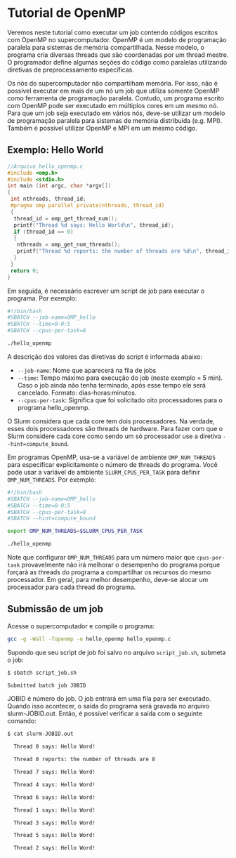 # Tutorial de OpenMP

Veremos neste tutorial como executar um job contendo códigos escritos com OpenMP no supercomputador. OpenMP é um modelo de programação paralela para sistemas de memória compartilhada. Nesse modelo, o programa cria diversas threads que são coordenadas por um thread mestre. O programador define algumas seções do código como paralelas utilizando diretivas de preprocessamento específicas.

Os nós do supercomputador não compartilham memória. Por isso, não é possível executar em mais de um nó um job que utiliza somente OpenMP como ferramenta de programação paralela. Contudo, um programa escrito com OpenMP pode ser executado em múltiplos cores em um mesmo nó. Para que um job seja executado em vários nós, deve-se utilizar um modelo de programação paralela para sistemas de memória distribuída (e.g. MPI). Também é possível utilizar OpenMP e MPI em um mesmo código.

## Exemplo: Hello World

```c
//Arquivo hello_openmp.c 
#include <omp.h> 
#include <stdio.h>
int main (int argc, char *argv[]) 
{ 
 int nthreads, thread_id; 
 #pragma omp parallel private(nthreads, thread_id) 
 { 
  thread_id = omp_get_thread_num();
  printf("Thread %d says: Hello World\n", thread_id); 
  if (thread_id == 0)
  { 
   nthreads = omp_get_num_threads();
   printf("Thread %d reports: the number of threads are %d\n", thread_id, nthreads); 
  } 
 } 
 return 0; 
}
```

Em seguida, é necessário escrever um script de job para executar o programa. Por exemplo:

```bash
#!/bin/bash 
#SBATCH --job-name=OMP_hello 
#SBATCH --time=0-0:5
#SBATCH --cpus-per-task=8 

./hello_openmp
```

A descrição dos valores das diretivas do script é informada abaixo:

- ``--job-name``: Nome que aparecerá na fila de jobs
- ``--time``: Tempo máximo para execução do job (neste exemplo = 5 min). Caso o job ainda não tenha terminado, após esse tempo ele será cancelado. Formato: dias-horas:minutos.
- ``--cpus-per-task``: Significa que foi solicitado oito processadores para o programa hello_openmp.  

O Slurm considera que cada core tem dois processadores. Na verdade, esses dois processadores são threads de hardware. Para fazer com que o Slurm considere cada core como sendo um só processador use a diretiva ``--hint=compute_bound``.

Em programas OpenMP, usa-se a variável de ambiente `OMP_NUM_THREADS` para especificar explicitamente o número de threads do programa. Você pode usar a variável de ambiente `SLURM_CPUS_PER_TASK` para definir `OMP_NUM_THREADS`. Por exemplo:

```bash
#!/bin/bash 
#SBATCH --job-name=OMP_hello 
#SBATCH --time=0-0:5
#SBATCH --cpus-per-task=8 
#SBATCH --hint=compute_bound

export OMP_NUM_THREADS=$SLURM_CPUS_PER_TASK

./hello_openmp
```

Note que configurar `OMP_NUM_THREADS` para um número maior que `cpus-per-task` provavelmente não irá melhorar o desempenho do programa porque forçará as threads do programa a compartilhar os recursos do mesmo processador. Em geral, para melhor desempenho, deve-se alocar um processador para cada thread do programa.

## Submissão de um job

Acesse o supercomputador e compile o programa:

```bash
gcc -g -Wall -fopenmp -o hello_openmp hello_openmp.c
```

Supondo que seu script de job foi salvo no arquivo ``script_job.sh``, submeta o job:

```bash
$ sbatch script_job.sh

Submitted batch job JOBID
```

JOBID é número do job. O job entrará em uma fila para ser executado. Quando isso acontecer, o saída do programa será gravada no arquivo slurm-JOBID.out. Então, é possível verificar a saída com o seguinte comando:

```bash
$ cat slurm-JOBID.out

  Thread 0 says: Hello Word!

  Thread 0 reports: the number of threads are 8

  Thread 7 says: Hello Word!

  Thread 4 says: Hello Word!

  Thread 6 says: Hello Word!

  Thread 1 says: Hello Word!

  Thread 3 says: Hello Word!

  Thread 5 says: Hello Word!

  Thread 2 says: Hello Word!
```
